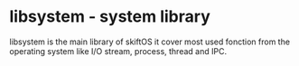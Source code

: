# libsystem - system library

libsystem is the main library of skiftOS it cover most used fonction from
the operating system like I/O stream, process, thread and IPC.